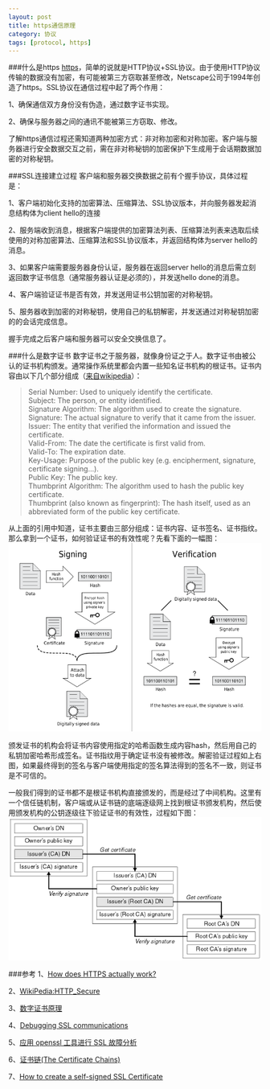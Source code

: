 ```yaml
---
layout: post
title: https通信原理
category: 协议
tags: [protocol, https]
---
```


###什么是https
[https](http://en.wikipedia.org/wiki/HTTP_Secure)，简单的说就是HTTP协议+SSL协议。由于使用HTTP协议传输的数据没有加密，有可能被第三方窃取甚至修改，Netscape公司于1994年创造了https。SSL协议在通信过程中起了两个作用：

1、确保通信双方身份没有伪造，通过数字证书实现。

2、确保与服务器之间的通讯不能被第三方窃取、修改。

了解https通信过程还需知道两种加密方式：非对称加密和对称加密。客户端与服务器进行安全数据交互之前，需在非对称秘钥的加密保护下生成用于会话期数据加密的对称秘钥。

###SSL连接建立过程
客户端和服务器交换数据之前有个握手协议，具体过程是：

1、客户端初始化支持的加密算法、压缩算法、SSL协议版本，并向服务器发起消息结构体为client hello的连接

2、服务端收到消息，根据客户端提供的加密算法列表、压缩算法列表来选取后续使用的对称加密算法、压缩算法和SSL协议版本，并返回结构体为server hello的消息。

3、如果客户端需要服务器身份认证，服务器在返回server hello的消息后需立刻返回数字证书信息（通常服务器认证是必须的），并发送hello done的消息。

4、客户端验证证书是否有效，并发送用证书公钥加密的对称秘钥。

5、服务器收到加密的对称秘钥，使用自己的私钥解密，并发送通过对称秘钥加密的的会话完成信息。

握手完成之后客户端和服务器可以安全交换信息了。

###什么是数字证书
数字证书之于服务器，就像身份证之于人。数字证书由被公认的证书机构颁发。通常操作系统里都会内置一些知名证书机构的根证书。证书内容由以下几个部分组成（[来自wikipedia](http://en.wikipedia.org/wiki/Public_key_certificate)）：

>Serial Number: Used to uniquely identify the certificate.
<br />Subject: The person, or entity identified.
<br />Signature Algorithm: The algorithm used to create the signature.
<br />Signature: The actual signature to verify that it came from the issuer.
<br />Issuer: The entity that verified the information and issued the certificate.
<br />Valid-From: The date the certificate is first valid from.
<br />Valid-To: The expiration date.
<br />Key-Usage: Purpose of the public key (e.g. encipherment, signature, certificate signing...).
<br />Public Key: The public key.
<br />Thumbprint Algorithm: The algorithm used to hash the public key certificate.
<br />Thumbprint (also known as fingerprint): The hash itself, used as an abbreviated form of the public key certificate.

从上面的引用中知道，证书主要由三部分组成：证书内容、证书签名、证书指纹。那么拿到一个证书，如何验证证书的有效性呢？先看下面的一幅图：
![签名和认证](/assets/images/digtal_certificate_sign.png)

颁发证书的机构会将证书内容使用指定的哈希函数生成内容hash，然后用自己的私钥加密哈希形成签名。证书指纹用于确定证书没有被修改。解密验证过程如上右图，如果最终得到的签名与客户端使用指定的签名算法得到的签名不一致，则证书是不可信的。

一般我们得到的证书都不是根证书机构直接颁发的，而是经过了中间机构。这里有一个信任链机制，客户端或从证书链的底端逐级网上找到根证书颁发机构，然后使用颁发机构的公钥逐级往下验证证书的有效性，过程如下图：
![证书链](/assets/images/digtal_certificate_sign1.gif)

###参考
1、[How does HTTPS actually work?](http://robertheaton.com/2014/03/27/how-does-https-actually-work/)

2、[WikiPedia:HTTP_Secure](http://en.wikipedia.org/wiki/HTTP_Secure)

3、[数字证书原理](http://www.cnblogs.com/JeffreySun/archive/2010/06/24/1627247.html)

4、[Debugging SSL communications](http://prefetch.net/articles/debuggingssl.html)

5、[应用 openssl 工具进行 SSL 故障分析](http://www.ibm.com/developerworks/cn/linux/l-cn-sclient/)

6、[证书链(The Certificate Chains)](http://lukejin.iteye.com/blog/587200)

7、[How to create a self-signed SSL Certificate](http://www.akadia.com/services/ssh_test_certificate.html)
